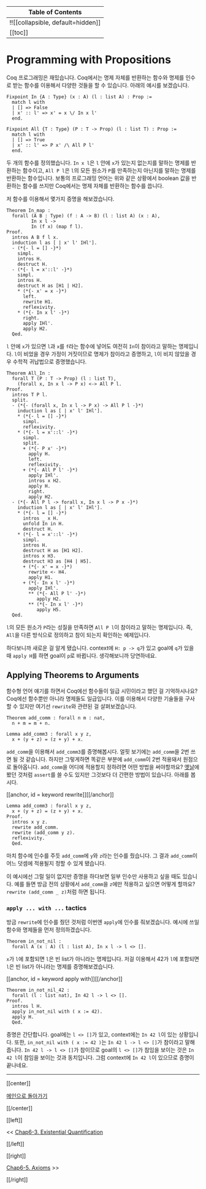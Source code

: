 | Table of Contents |
|-------------------|
|!![[collapsible, default=hidden]]  |
|[[toc]]|

# Programming with Propositions

Coq 프로그래밍은 재밌습니다. Coq에서는 명제 자체를 반환하는 함수와 명제를 인수로 받는 함수를 이용해서 다양한 것들을 할 수 있습니다. 아래의 예시를 보겠습니다.

```haskell, line_num
Fixpoint In {A : Type} (x : A) (l : list A) : Prop :=
  match l with
  | [] => False
  | x' :: l' => x' = x \/ In x l'
  end.

Fixpoint All {T : Type} (P : T -> Prop) (l : list T) : Prop :=
  match l with
  | [] => True
  | x' :: l' => P x' /\ All P l'
  end.
```

두 개의 함수를 정의했습니다. `In x l`은 `l` 안에 `x`가 있는지 없는지를 말하는 명제를 반환하는 함수이고, `All P l`은 `l`의 모든 원소가 `P`를 만족하는지 아닌지를 말하는 명제를 반환하는 함수입니다. 보통의 프로그래밍 언어는 위와 같은 상황에서 boolean 값을 반환하는 함수를 쓰지만 Coq에서는 명제 자체를 반환하는 함수를 씁니다.

저 함수를 이용해서 몇가지 증명을 해보겠습니다.

```haskell, line_num
Theorem In_map :
  forall (A B : Type) (f : A -> B) (l : list A) (x : A),
         In x l ->
         In (f x) (map f l).
Proof.
  intros A B f l x.
  induction l as [ | x' l' IHl'].
  - (*{- l = [] -}*)
    simpl.
    intros H.
    destruct H.
  - (*{- l = x'::l' -}*)
    simpl.
    intros H.
    destruct H as [H1 | H2].
    * (*{- x' = x -}*)
      left.
      rewrite H1.
      reflexivity.
    * (*{- In x l' -}*)
      right.
      apply IHl'.
      apply H2.
  Qed.
```

`l` 안에 `x`가 있으면 `l`과 `x`를 `f`라는 함수에 넣어도 여전히 `In`이 참이라고 말하는 명제입니다. `l`이 비었을 경우 가정이 거짓이므로 명제가 참이라고 증명하고, `l`이 비지 않았을 경우 수학적 귀납법으로 증명했습니다.

```haskell, line_num
Theorem All_In :
  forall T (P : T -> Prop) (l : list T),
    (forall x, In x l -> P x) <-> All P l.
Proof.
  intros T P l.
  split.
  - (*{- (forall x, In x l -> P x) -> All P l -}*)
    induction l as [ | x' l' IHl'].
    * (*{- l = [] -}*)
      simpl.
      reflexivity.
    * (*{- l = x'::l' -}*)
      simpl.
      split.
      + (*{- P x' -}*)
        apply H.
        left.
        reflexivity.
      + (*{- All P l' -}*)
        apply IHl'.
        intros x H2.
        apply H.
        right.
        apply H2.
  - (*{- All P l -> forall x, In x l -> P x -}*)
    induction l as [ | x' l' IHl'].
    * (*{- l = [] -}*)
      intros _ x H.
      unfold In in H.
      destruct H.
    * (*{- l = x'::l' -}*)
      simpl.
      intros H.
      destruct H as [H1 H2].
      intros x H3.
      destruct H3 as [H4 | H5].
      + (*{- x' = x -}*)
        rewrite <- H4.
        apply H1.
      + (*{- In x l' -}*)
        apply IHl'.
        ** (*{- All P l' -}*)
           apply H2.
        ** (*{- In x l' -}*)
           apply H5.
  Qed.
```

`l`의 모든 원소가 `P`라는 성질을 만족하면 `All P l`이 참이라고 말하는 명제입니다. 즉, `All`을 다른 방식으로 정의하고 참이 되는지 확인하는 예제입니다.

하다보니까 새로운 걸 알게 됐습니다. context에 `H: p -> q`가 있고 goal에 `q`가 있을 때 `apply H`를 하면 goal이 `p`로 바뀝니다. 생각해보니까 당연하네요.

## Applying Theorems to Arguments

함수형 언어 얘기를 하면서 Coq에선 함수들이 일급 시민이라고 했던 걸 기억하시나요? Coq에선 함수뿐만 아니라 명제들도 일급입니다. 이를 이용해서 다양한 기술들을 구사할 수 있지만 여기선 `rewrite`와 관련된 걸 살펴보겠습니다.

```haskell, line_num
Theorem add_comm : forall n m : nat,
  n + m = m + n.

Lemma add_comm3 : forall x y z,
  x + (y + z) = (z + y) + x.
```

`add_comm`을 이용해서 `add_comm3`를 증명해봅시다. 얼핏 보기에는 `add_comm`을 2번 쓰면 될 것 같습니다. 하지만 그렇게하면 똑같은 부분에 `add_comm`이 2번 적용돼서 원점으로 돌아옵니다. `add_comm`을 어디에 적용할지 정하려면 어떤 방법을 써야할까요? [옛날](Chap2-2.html#keywordassert)에 봤던 것처럼 `assert`를 쓸 수도 있지만 그것보다 더 간편한 방법이 있습니다. 아래를 봅시다.

[[anchor, id = keyword rewrite]][[/anchor]]

```haskell, line_num
Lemma add_comm3 : forall x y z,
  x + (y + z) = (z + y) + x.
Proof.
  intros x y z.
  rewrite add_comm.
  rewrite (add_comm y z).
  reflexivity.
  Qed.
```

마치 함수에 인수를 주듯 `add_comm`에 `y`와 `z`라는 인수를 줬습니다. 그 결과 `add_comm`이 어느 덧셈에 적용될지 정할 수 있게 됐습니다.

이 예시에선 그럴 일이 없지만 증명을 하다보면 일부 인수만 사용하고 싶을 때도 있습니다. 예를 들면 방금 전의 상황에서 `add_comm`을 `z`에만 적용하고 싶으면 어떻게 할까요? `rewrite (add_comm _ z)`처럼 하면 됩니다.

### `apply ... with ...` tactics

방금 `rewrite`에 인수를 줬던 것처럼 이번엔 `apply`에 인수를 줘보겠습니다. 예시에 쓰일 함수와 명제들을 먼저 정의하겠습니다.

```haskell, line_num
Theorem in_not_nil :
  forall A (x : A) (l : list A), In x l -> l <> [].
```

`x`가 `l`에 포함되면 `l`은 빈 list가 아니라는 명제입니다. 저걸 이용해서 42가 `l`에 포함되면 `l`은 빈 list가 아니라는 명제를 증명해보겠습니다.

[[anchor, id = keyword apply with]][[/anchor]]

```haskell, line_num
Theorem in_not_nil_42 :
  forall (l : list nat), In 42 l -> l <> [].
Proof.
  intros l H.
  apply in_not_nil with ( x := 42).
  apply H.
  Qed.
```

증명은 간단합니다. goal에는 `l <> []`가 있고, context에는 `In 42 l`이 있는 상황입니다. 또한, `in_not_nil with ( x := 42 )`는 `In 42 l -> l <> []`가 참이라고 말해줍니다. `In 42 l -> l <> []`가 참이므로 goal의 `l <> []`가 참임을 보이는 것은 `In 42 l`이 참임을 보이는 것과 동치입니다. 그럼 context에 `In 42 l`이 있으므로 증명이 끝나네요.

---

[[center]]

[메인으로 돌아가기](index.html)

[[/center]]

[[left]]

<< [Chap6-3. Existential Quantification](Chap6-3.html)

[[/left]]

[[right]]

[Chap6-5. Axioms](Chap6-5.html) >>

[[/right]]